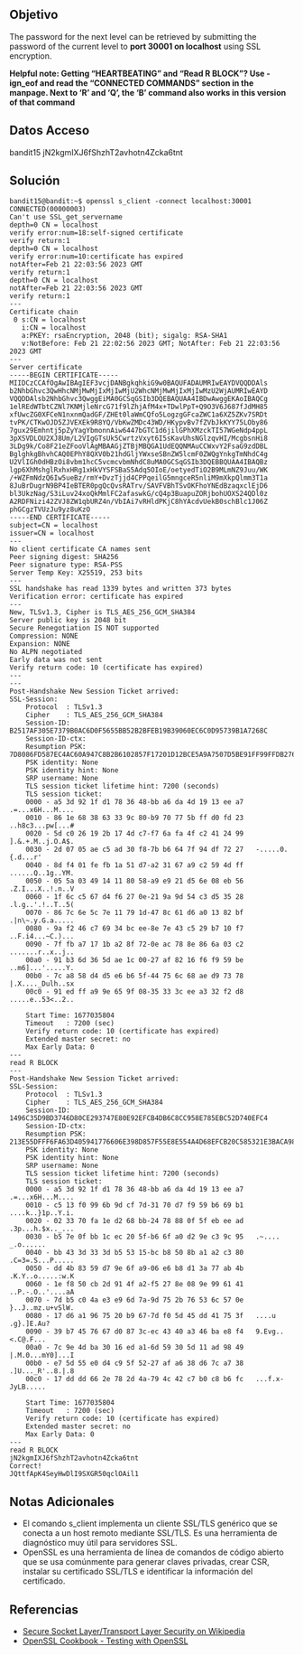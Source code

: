 ## Objetivo
The password for the next level can be retrieved by submitting the password of the current level to **port 30001 on localhost** using SSL encryption.

**Helpful note: Getting “HEARTBEATING” and “Read R BLOCK”? Use -ign_eof and read the “CONNECTED COMMANDS” section in the manpage. Next to ‘R’ and ‘Q’, the ‘B’ command also works in this version of that command**

## Datos Acceso
bandit15
jN2kgmIXJ6fShzhT2avhotn4Zcka6tnt

## Solución
```
bandit15@bandit:~$ openssl s_client -connect localhost:30001
CONNECTED(00000003)
Can't use SSL_get_servername
depth=0 CN = localhost
verify error:num=18:self-signed certificate
verify return:1
depth=0 CN = localhost
verify error:num=10:certificate has expired
notAfter=Feb 21 22:03:56 2023 GMT
verify return:1
depth=0 CN = localhost
notAfter=Feb 21 22:03:56 2023 GMT
verify return:1
---
Certificate chain
 0 s:CN = localhost
   i:CN = localhost
   a:PKEY: rsaEncryption, 2048 (bit); sigalg: RSA-SHA1
   v:NotBefore: Feb 21 22:02:56 2023 GMT; NotAfter: Feb 21 22:03:56 2023 GMT
---
Server certificate
-----BEGIN CERTIFICATE-----
MIIDCzCCAfOgAwIBAgIEF3vcjDANBgkqhkiG9w0BAQUFADAUMRIwEAYDVQQDDAls
b2NhbGhvc3QwHhcNMjMwMjIxMjIwMjU2WhcNMjMwMjIxMjIwMzU2WjAUMRIwEAYD
VQQDDAlsb2NhbGhvc3QwggEiMA0GCSqGSIb3DQEBAQUAA4IBDwAwggEKAoIBAQCg
1elREdWTbtCZNl7KNMjleNrcG71f9lZhjAfM4x+TDwlPpT+Q9O3V6J687fJdMH85
xfUwcZG0XFCeN1nxnmQadGF/ZHEt0laWmCQfo5LogzgGFcaZWC1a6XZ5ZKv7SRDt
tvPK/CTKwOJD5ZJVEXEk9R8YQ/VbKwZMDc43WD/HKypvBv7fZVbJkKYY75LOby86
7gux29Emhntj5pZyYagYbmonnAiw6447bGTC1d6jilGPhXMzckTI57WGeNdp4ppL
3pXSVDLOU2XJ8Um/L2VIgGTsUk5CwrtzVxyt6I5sKavUhsNGlzqvHI/McgbsnHi8
3LDg9k/Co8F21eZFooVlAgMBAAGjZTBjMBQGA1UdEQQNMAuCCWxvY2FsaG9zdDBL
BglghkgBhvhCAQ0EPhY8QXV0b21hdGljYWxseSBnZW5lcmF0ZWQgYnkgTmNhdC4g
U2VlIGh0dHBzOi8vbm1hcC5vcmcvbmNhdC8uMA0GCSqGSIb3DQEBBQUAA4IBAQBz
lgp6XhMshglRxhxHRg1xHkVYSFSBaS5Adq5OIoE/oetyedTiO2B9MLmNZ9Juu/WK
/+WZFmNdzQ6Iw5ueBz/rmY+DvzTjjd4CPPqeilG5mngceR5nliM9mXkpQlmm3T1a
8JuBrDugrN9BP4IeBTER0pgQcQvsRATrv/SAVFVBhTSvOKFhoYNEdBzaqxclEjD6
bl3UkzNag/S3iLuv24xoQkMmlFC2afaswkG/cQ4p3BuapuZORjbohUOXS24QDl0z
A2RDFNizi42ZVJ8ZW1qbURZ4n/VbIAi7vRHldPKjC8hYAcdvUekB0schBlc1J06Z
phGCgzTVUzJu9yz8uKzO
-----END CERTIFICATE-----
subject=CN = localhost
issuer=CN = localhost
---
No client certificate CA names sent
Peer signing digest: SHA256
Peer signature type: RSA-PSS
Server Temp Key: X25519, 253 bits
---
SSL handshake has read 1339 bytes and written 373 bytes
Verification error: certificate has expired
---
New, TLSv1.3, Cipher is TLS_AES_256_GCM_SHA384
Server public key is 2048 bit
Secure Renegotiation IS NOT supported
Compression: NONE
Expansion: NONE
No ALPN negotiated
Early data was not sent
Verify return code: 10 (certificate has expired)
---
---
Post-Handshake New Session Ticket arrived:
SSL-Session:
    Protocol  : TLSv1.3
    Cipher    : TLS_AES_256_GCM_SHA384
    Session-ID: B2517AF305E7379B0AC6D0F5655BB52B2BFEB19B39060EC6C0D95739B1A7268C
    Session-ID-ctx:
    Resumption PSK: 7D8086FD587EC4AC60A947C8B2B6102857F17201D12BCE5A9A7507D5BE91FF99FFDB27627A564C950D57D6897EFA1B32
    PSK identity: None
    PSK identity hint: None
    SRP username: None
    TLS session ticket lifetime hint: 7200 (seconds)
    TLS session ticket:
    0000 - a5 3d 92 1f d1 78 36 48-bb a6 da 4d 19 13 ee a7   .=...x6H...M....
    0010 - 86 1e 68 38 63 33 9c 80-b9 70 77 5b ff d0 fd 23   ..h8c3...pw[...#
    0020 - 5d c0 26 19 2b 17 4d c7-f7 6a fa 4f c2 41 24 99   ].&.+.M..j.O.A$.
    0030 - 2d 07 05 ae c5 ad 30 f8-7b b6 64 7f 94 df 72 27   -.....0.{.d...r'
    0040 - 8d f4 01 fe fb 1a 51 d7-a2 31 67 a9 c2 59 4d ff   ......Q..1g..YM.
    0050 - 05 5a 03 49 14 11 80 58-a9 e9 21 d5 6e 08 eb 56   .Z.I...X..!.n..V
    0060 - 1f 6c c5 67 d4 f6 27 0e-21 9a 9d 54 c3 d5 35 28   .l.g..'.!..T..5(
    0070 - 86 7c 6e 5c 7e 11 79 1d-47 8c 61 d6 a0 13 82 bf   .|n\~.y.G.a.....
    0080 - 9a f2 46 c7 69 34 bc ee-8e 7e 43 c5 29 b7 10 f7   ..F.i4...~C.)...
    0090 - 7f fb a7 17 1b a2 8f 72-0e ac 78 8e 86 6a 03 c2   .......r..x..j..
    00a0 - 91 b3 6d 36 5d ae 1c 00-27 af 82 16 f6 f9 59 be   ..m6]...'.....Y.
    00b0 - 7c a8 58 d4 d5 e6 b6 5f-44 75 6c 68 ae d9 73 78   |.X...._Dulh..sx
    00c0 - 91 ed ff a9 9e 65 9f 08-35 33 3c ee a3 32 f2 d8   .....e..53<..2..

    Start Time: 1677035804
    Timeout   : 7200 (sec)
    Verify return code: 10 (certificate has expired)
    Extended master secret: no
    Max Early Data: 0
---
read R BLOCK
---
Post-Handshake New Session Ticket arrived:
SSL-Session:
    Protocol  : TLSv1.3
    Cipher    : TLS_AES_256_GCM_SHA384
    Session-ID: 1496C35D9BD3746D80CE293747E80E92EFCB4DB6C8CC958E785EBC52D740EFC4
    Session-ID-ctx:
    Resumption PSK: 213E55DFFF6FA63D405941776606E398D857F55E8E554A4D68EFCB20C585321E3BACA989B7F84671E541EB5F84FA6AE1
    PSK identity: None
    PSK identity hint: None
    SRP username: None
    TLS session ticket lifetime hint: 7200 (seconds)
    TLS session ticket:
    0000 - a5 3d 92 1f d1 78 36 48-bb a6 da 4d 19 13 ee a7   .=...x6H...M....
    0010 - c5 13 f0 99 6b 9d cf 7d-31 70 d7 f9 59 b6 69 b1   ....k..}1p..Y.i.
    0020 - 02 33 70 fa 1e d2 68 bb-24 78 88 0f 5f eb ee ad   .3p...h.$x.._...
    0030 - b5 7e 0f bb 1c ec 20 5f-b6 6f a0 d2 9e c3 9c 95   .~.... _.o......
    0040 - bb 43 3d 33 3d b5 53 15-bc b8 50 8b a1 a2 c3 80   .C=3=.S...P.....
    0050 - dd 4b 83 59 d7 9e 6f a9-06 e6 b8 d1 3a 77 ab 4b   .K.Y..o.....:w.K
    0060 - 1e f8 50 cb 2d 91 4f a2-f5 27 8e 08 9e 99 61 41   ..P.-.O..'....aA
    0070 - 7d b5 c0 4a e3 e9 6d 7a-9d 75 2b 76 53 6c 57 0e   }..J..mz.u+vSlW.
    0080 - 17 d6 a1 96 75 20 b9 67-7d f0 5d 45 dd 41 75 3f   ....u .g}.]E.Au?
    0090 - 39 b7 45 76 67 d0 87 3c-ec 43 40 a3 46 ba e8 f4   9.Evg..<.C@.F...
    00a0 - 7c 9e 4d ba 30 16 ed a1-6d 59 30 5d 11 ad 98 49   |.M.0...mY0]...I
    00b0 - e7 5d 55 e0 d4 c9 5f 52-27 af a6 38 d6 7c a7 38   .]U..._R'..8.|.8
    00c0 - 17 dd dd 66 2e 78 2d 4a-79 4c 42 c7 b0 c8 b6 fc   ...f.x-JyLB.....

    Start Time: 1677035804
    Timeout   : 7200 (sec)
    Verify return code: 10 (certificate has expired)
    Extended master secret: no
    Max Early Data: 0
---
read R BLOCK
jN2kgmIXJ6fShzhT2avhotn4Zcka6tnt
Correct!
JQttfApK4SeyHwDlI9SXGR50qclOAil1
```

## Notas Adicionales
* El comando s_client implementa un cliente SSL/TLS genérico que se conecta a un host remoto mediante SSL/TLS. Es una herramienta de diagnóstico muy útil para servidores SSL.
* OpenSSL es una herramienta de línea de comandos de código abierto que se usa comúnmente para generar claves privadas, crear CSR, instalar su certificado SSL/TLS e identificar la información del certificado.

## Referencias
-   [Secure Socket Layer/Transport Layer Security on Wikipedia](https://en.wikipedia.org/wiki/Secure_Socket_Layer)
-   [OpenSSL Cookbook - Testing with OpenSSL](https://www.feistyduck.com/library/openssl-cookbook/online/ch-testing-with-openssl.html)